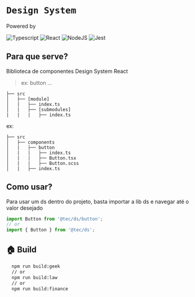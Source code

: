 # `Design System`

Powered by

![Typescript](https://img.shields.io/badge/typescript-%23323330.svg?style=falt&logo=typescript&logoColor=%233178C6)
![React](https://img.shields.io/badge/react-2C8EBB.svg?style=falt&logo=react&logoColor=white)
![NodeJS](https://img.shields.io/badge/node.js-6DA55F?style=falt&logo=node.js&logoColor=white)
![Jest](https://img.shields.io/badge/jest-C53d15.svg?style=falt&logo=jest&logoColor=white)

## Para que serve?

Biblioteca de componentes Design System React


> ex: button ...

```
├── src
│   ├── [module]
│   |   ├── index.ts
│   |   ├── [submodules]
|   |   |   ├── index.ts
```
ex:
```
├── src
│   ├── components
│   |   ├── button
│   |   |   ├── index.ts
│   |   |   ├── Button.tsx
│   |   |   ├── Button.scss
│   |   ├── index.ts
```

## Como usar?

Para usar um ds dentro do projeto, basta importar a lib ds e navegar até o valor desejado

```typescript
import Button from '@tec/ds/button';
// or
import { Button } from '@tec/ds';
```

## 🏠 Build

```sh
  npm run build:geek
  // or
  npm run build:law
  // or
  npm run build:finance
```